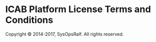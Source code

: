 ICAB Platform License Terms and Conditions
===============================================

Copyright © 2014-2017, SysOpsRalf. All rights reserved.


